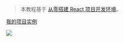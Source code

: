 > 本教程基于 [从零搭建 React 项目开发环境](https://github.com/zhuanglong/react-template)。

[我的项目实例](https://github.com/zhuanglong/react-template/tree/route-animation)

![](https://gitee.com/zloooong/image_store/raw/master/img/20210517180919.gif)
